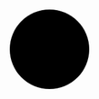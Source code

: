 <svg xmlns="http://www.w3.org/2000/svg" version="1.1" width="160px" height="160px">
         <defs>
            <linearGradient id="GradientColor">
               <stop offset="0%" stop-color="#e91e63" />
               <stop offset="100%" stop-color="#673ab7" />
            </linearGradient>
         </defs>
         <circle cx="80" cy="80" r="70" stroke-linecap="round" />
 </svg>

